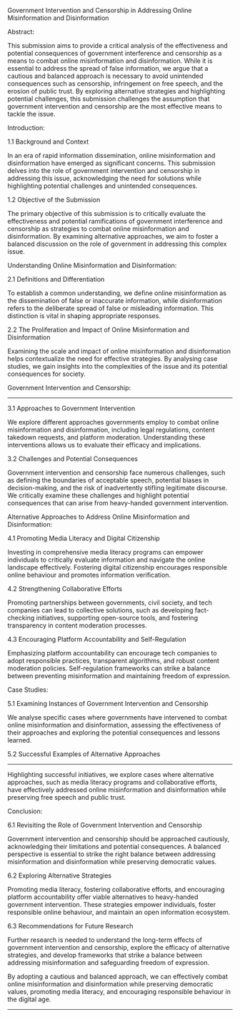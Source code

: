 Government Intervention and Censorship in Addressing Online Misinformation and Disinformation

Abstract:

This submission aims to provide a critical analysis of the effectiveness and potential consequences of
government interference and censorship as a means to combat online misinformation and
disinformation. While it is essential to address the spread of false information, we argue that a
cautious and balanced approach is necessary to avoid unintended consequences such as censorship,
infringement on free speech, and the erosion of public trust. By exploring alternative strategies and
highlighting potential challenges, this submission challenges the assumption that government
intervention and censorship are the most effective means to tackle the issue.

Introduction:

1.1 Background and Context

In an era of rapid information dissemination, online misinformation and disinformation have
emerged as significant concerns. This submission delves into the role of government intervention
and censorship in addressing this issue, acknowledging the need for solutions while highlighting
potential challenges and unintended consequences.

1.2 Objective of the Submission

The primary objective of this submission is to critically evaluate the effectiveness and potential
ramifications of government interference and censorship as strategies to combat online
misinformation and disinformation. By examining alternative approaches, we aim to foster a
balanced discussion on the role of government in addressing this complex issue.

Understanding Online Misinformation and Disinformation:

2.1 Definitions and Differentiation

To establish a common understanding, we define online misinformation as the dissemination of false
or inaccurate information, while disinformation refers to the deliberate spread of false or misleading
information. This distinction is vital in shaping appropriate responses.

2.2 The Proliferation and Impact of Online Misinformation and Disinformation

Examining the scale and impact of online misinformation and disinformation helps contextualize the
need for effective strategies. By analysing case studies, we gain insights into the complexities of the
issue and its potential consequences for society.

Government Intervention and Censorship:


-----

3.1 Approaches to Government Intervention

We explore different approaches governments employ to combat online misinformation and
disinformation, including legal regulations, content takedown requests, and platform moderation.
Understanding these interventions allows us to evaluate their efficacy and implications.

3.2 Challenges and Potential Consequences

Government intervention and censorship face numerous challenges, such as defining the boundaries
of acceptable speech, potential biases in decision-making, and the risk of inadvertently stifling
legitimate discourse. We critically examine these challenges and highlight potential consequences
that can arise from heavy-handed government intervention.

Alternative Approaches to Address Online Misinformation and Disinformation:

4.1 Promoting Media Literacy and Digital Citizenship

Investing in comprehensive media literacy programs can empower individuals to critically evaluate
information and navigate the online landscape effectively. Fostering digital citizenship encourages
responsible online behaviour and promotes information verification.

4.2 Strengthening Collaborative Efforts

Promoting partnerships between governments, civil society, and tech companies can lead to
collective solutions, such as developing fact-checking initiatives, supporting open-source tools, and
fostering transparency in content moderation processes.

4.3 Encouraging Platform Accountability and Self-Regulation

Emphasizing platform accountability can encourage tech companies to adopt responsible practices,
transparent algorithms, and robust content moderation policies. Self-regulation frameworks can
strike a balance between preventing misinformation and maintaining freedom of expression.

Case Studies:

5.1 Examining Instances of Government Intervention and Censorship

We analyse specific cases where governments have intervened to combat online misinformation and
disinformation, assessing the effectiveness of their approaches and exploring the potential
consequences and lessons learned.

5.2 Successful Examples of Alternative Approaches


-----

Highlighting successful initiatives, we explore cases where alternative approaches, such as media
literacy programs and collaborative efforts, have effectively addressed online misinformation and
disinformation while preserving free speech and public trust.

Conclusion:

6.1 Revisiting the Role of Government Intervention and Censorship

Government intervention and censorship should be approached cautiously, acknowledging their
limitations and potential consequences. A balanced perspective is essential to strike the right
balance between addressing misinformation and disinformation while preserving democratic values.

6.2 Exploring Alternative Strategies

Promoting media literacy, fostering collaborative efforts, and encouraging platform accountability
offer viable alternatives to heavy-handed government intervention. These strategies empower
individuals, foster responsible online behaviour, and maintain an open information ecosystem.

6.3 Recommendations for Future Research

Further research is needed to understand the long-term effects of government intervention and
censorship, explore the efficacy of alternative strategies, and develop frameworks that strike a
balance between addressing misinformation and safeguarding freedom of expression.

By adopting a cautious and balanced approach, we can effectively combat online misinformation
and disinformation while preserving democratic values, promoting media literacy, and encouraging
responsible behaviour in the digital age.


-----

